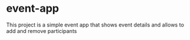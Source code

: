 # event-app
This project is a simple event app that shows event details and allows to add and remove participants

